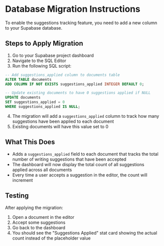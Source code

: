 # Database Migration Instructions

To enable the suggestions tracking feature, you need to add a new column to your Supabase database.

## Steps to Apply Migration

1. Go to your Supabase project dashboard
2. Navigate to the SQL Editor
3. Run the following SQL script:

```sql
-- Add suggestions_applied column to documents table
ALTER TABLE documents 
ADD COLUMN IF NOT EXISTS suggestions_applied INTEGER DEFAULT 0;

-- Update existing documents to have 0 suggestions applied if NULL
UPDATE documents 
SET suggestions_applied = 0 
WHERE suggestions_applied IS NULL;
```

4. The migration will add a `suggestions_applied` column to track how many suggestions have been applied to each document
5. Existing documents will have this value set to 0

## What This Does

- Adds a `suggestions_applied` field to each document that tracks the total number of writing suggestions that have been accepted
- The dashboard will now display the total count of all suggestions applied across all documents
- Every time a user accepts a suggestion in the editor, the count will increment

## Testing

After applying the migration:
1. Open a document in the editor
2. Accept some suggestions
3. Go back to the dashboard
4. You should see the "Suggestions Applied" stat card showing the actual count instead of the placeholder value 